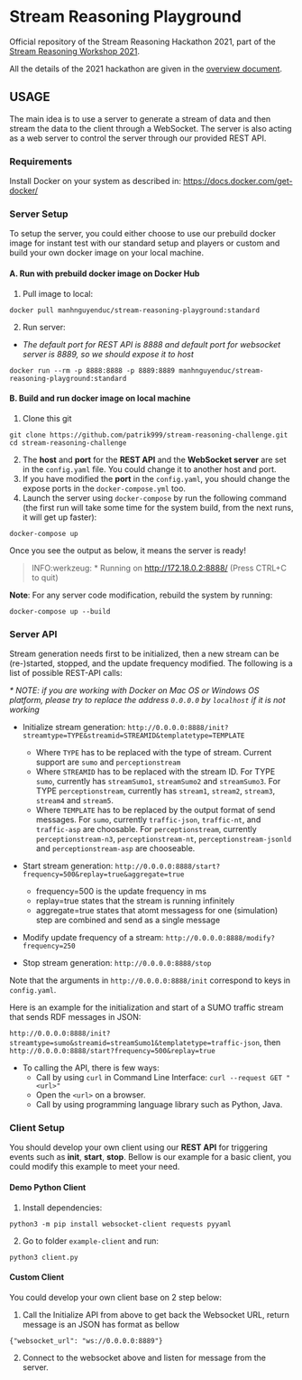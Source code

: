 # Stream Reasoning Playground

Official repository of the Stream Reasoning Hackathon 2021,
part of the [Stream Reasoning Workshop 2021](http://streamreasoning.org/events/srw2021).

All the details of the 2021 hackathon are given in the [overview document](SR_Hackaton_2021.pdf).

## USAGE

The main idea is to use a server to generate a stream of data and then stream the data to the client through a WebSocket. The server is also acting as a web server to control the server through our provided REST API.

### Requirements

Install Docker on your system as described in: https://docs.docker.com/get-docker/

### Server Setup
To setup the server, you could either choose to use our prebuild docker image for instant test with our standard setup and players or custom and build your own docker image on your local machine.

#### A. Run with prebuild docker image on Docker Hub
1. Pull image to local:
```shell
docker pull manhnguyenduc/stream-reasoning-playground:standard
```

2. Run server:
* _The default port for REST API is 8888 and default port for websocket server is 8889, so we should expose it to host_
```shell
docker run --rm -p 8888:8888 -p 8889:8889 manhnguyenduc/stream-reasoning-playground:standard
```



#### B. Build and run docker image on local machine
1. Clone this git

```shell
git clone https://github.com/patrik999/stream-reasoning-challenge.git
cd stream-reasoning-challenge
```

2. The **host** and **port** for the **REST API** and the **WebSocket server** are set in the `config.yaml` file. You could change it to another host and port.
3. If you have modified the **port** in the `config.yaml`, you should change the expose ports in the `docker-compose.yml` too.
4. Launch the server using `docker-compose` by run the following command (the first run will take some time for the system build, from the next runs, it will get up faster):

```shell
docker-compose up
```

Once you see the output as below, it means the server is ready!

> INFO:werkzeug: \* Running on http://172.18.0.2:8888/ (Press CTRL+C to quit)

**Note**: For any server code modification, rebuild the system by running:

```shell
docker-compose up --build
```

### Server API

Stream generation needs first to be initialized, then a new stream can be (re-)started, stopped, and the update frequency modified.
The following is a list of possible REST-API calls:

_* NOTE: if you are working with Docker on Mac OS or Windows OS platform, please try to replace the address `0.0.0.0` by `localhost` if it is not working_

-   Initialize stream generation: `http://0.0.0.0:8888/init?streamtype=TYPE&streamid=STREAMID&templatetype=TEMPLATE`

    -   Where `TYPE` has to be replaced with the type of stream. Current support are `sumo` and `perceptionstream`
    -   Where `STREAMID` has to be replaced with the stream ID. For TYPE `sumo`, currently has `streamSumo1`, `streamSumo2` and `streamSumo3`. For TYPE `perceptionstream`, currently has `stream1`, `stream2`, `stream3`, `stream4` and `stream5`.
    -   Where `TEMPLATE` has to be replaced by the output format of send messages. For `sumo`, currently `traffic-json`, `traffic-nt`,
        and `traffic-asp` are choosable. For `perceptionstream`, currently `perceptionstream-n3`, `perceptionstream-nt`, `perceptionstream-jsonld` and `perceptionstream-asp` are chooseable.

-   Start stream generation: `http://0.0.0.0:8888/start?frequency=500&replay=true&aggregate=true`
    -  frequency=500 is the update frequency in ms
    -  replay=true states that the stream is running infinitely
    -  aggregate=true states that atomt messagess for one (simulation) step are combined and send as a single message

-   Modify update frequency of a stream: `http://0.0.0.0:8888/modify?frequency=250`

-   Stop stream generation: `http://0.0.0.0:8888/stop`

Note that the arguments in `http://0.0.0.0:8888/init` correspond to keys in `config.yaml`.

Here is an example for the initialization and start of a SUMO traffic stream that sends RDF messages in JSON:

`http://0.0.0.0:8888/init?streamtype=sumo&streamid=streamSumo1&templatetype=traffic-json`, then
`http://0.0.0.0:8888/start?frequency=500&replay=true`

-   To calling the API, there is few ways:
    -   Call by using `curl` in Command Line Interface: `curl --request GET "<url>"`
    -   Open the `<url>` on a browser.
    -   Call by using programming language library such as Python, Java.

### Client Setup

You should develop your own client using our **REST API** for triggering events such as **init**, **start**, **stop**. Bellow is our example for a basic client, you could modify this example to meet your need.

#### Demo Python Client

1. Install dependencies:

```shell
python3 -m pip install websocket-client requests pyyaml
```

2. Go to folder `example-client` and run:

```shell
python3 client.py
```

#### Custom Client

You could develop your own client base on 2 step below:

1. Call the Initialize API from above to get back the Websocket URL, return message is an JSON has format as bellow

```
{"websocket_url": "ws://0.0.0.0:8889"}
```

2. Connect to the websocket above and listen for message from the server.
